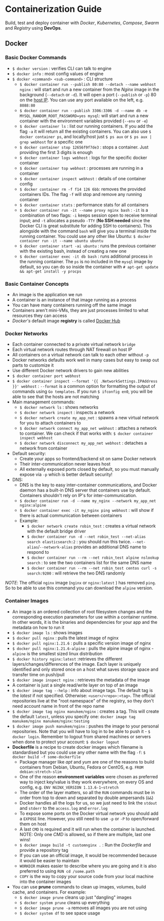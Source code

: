 # Containerization Guide

Build, test and deploy container with _Docker_, _Kubernetes_, _Compose_, _Swarm_ and _Registry_ using **DevOps**.

## Docker

### Basic Docker Commands

- `$ docker version` : verifies CLI can talk to engine
- `$ docker info` : most config values of engine
- `$ docker <command> <sub-command>` : CLI structure
  - `$ docker container run --publish 80:80 --detach --name webhost nginx` : will start and run a new container from the _Nginx_ image in the background (`--detach` or `-d`). It will open a port (`--publish` or `-p`) 80 on the [host IP](http://localhost/). You can use any port available on the left, e.g. `8088:80`
  - `$ docker container run --publish 3306:3306 -d --name db -e MYSQL_RANDOM_ROOT_PASSWORD=yes mysql`: will start and run a new container with the environment variables provided (`--env` or `-e`)
  - `$ docker container ls` : list our running containers. If you add the flag `-a` it will return all the existing containers. You can also use `$ docker container ps`, and locally/host just `$ ps aux` or `$ ps aux | grep webhost` for a specific one
  - `$ docker container stop 12656f9f7de3` : stops a container. Just providing the first 3 digits is enough
  - `$ docker container logs webhost` : logs for the specific docker container
  - `$ docker container top webhost` : processes are running in a container
  - `$ docker container inspect webhost` : details of one container config
  - `$ docker container rm -f f14 126 6bb`: removes the provided containers IDs. The flag `-f` will stop and remove any running container
  - `$ docker container stats` : performance stats for all containers
  - `$ docker container run -it --name proxy nginx bash` : `-it` is a combination of two flags: `-i` keeps session open to receive terminal input; and `-t` allocates a pseudo `-TTY` (**No SSH needed** since the Docker CLI is great substitute for adding SSH to containers). This alongside with the command `bash` will give you a terminal inside the running container. You could use any other like Ubuntu: `$ docker container run -it --name ubuntu ubuntu`
  - `$ docker container start -ai ubuntu` : runs the previous container with the existing bash, instead of creating a new one
  - `$ docker container exec -it db bash` : runs additional process in the running container. The `ps` is no included in the `mysql` image by default, so you can do so inside the container with `# apt-get update && apt-get install -y procps`

### Basic Container Concepts

- An image is the application we run
- A container is an instance of that image running as a process
- You can have many containers running off the same image
- Containers aren't mini-VMs, they are just processes limited to what resources they can access
- _Docker's_ default image **registry** is called [Docker Hub](https://hub.docker.com/)

### Docker Networks

- Each container connected to a private virtual network `bridge`
- Each virtual network routes through NAT firewall on host IP
- All containers on a virtual network can talk to each other without `-p`
- Docker networks defaults work well in many cases but easy to swap out parts to customize it
- Use different Docker network drivers to gain new abilities
- `$ docker container port webhost`
- `$ docker container inspect --format '{{ .NetworkSettings.IPAddress }}' webhost` : `--format` is a common option for formatting the output of commands using `Go templates`. If you run `$ ifconfig en0`, you will be able to see that the hosts are not matching
- Main management commands:
  - `$ docker network ls` : shows networks
  - `$ docker network inspect` : inspects a network
  - `$ docker network create my_app_net` : spawns a new virtual network for you to attach containers to
  - `$ docker network connect my_app_net webhost` : attaches a network to container. We can check if that works with: `$ docker container inspect webhost`
  - `$ docker network disconnect my_app_net webhost` : detaches a network from container
- Default security:
  - Create your apps so frontend/backend sit on same Docker network
  - Their inter-communication never leaves host
  - All externally exposed ports closed by default, so you must manually expose via `-p` which is better default security!
- DNS:
  - DNS is the key to easy inter-container communications, and Docker daemon has a built-in DNS server that containers use by default. Containers shouldn't rely on IP's for inter-communication.
  - `$ docker container run -d --name my_nginx --network my_app_net nginx:alpine`
  - `$ docker container exec -it my_nginx ping webhost` : will show if there is actual communication between containers
  - Example:
    - `$ docker network create robin_test` : creates a virtual network with the default bridge driver
    - `$ docker container run -d --net robin_test --net-alias search elasticsearch:2` : you should run this twice. `--net-alias`/`--network-alias` provides an additional DNS name to respond to
    - `$ docker container run --rm --net robin_test alpine nslookup search` : to see the two containers list for the same DNS name
    - `$ docker container run --rm --net robin_test centos curl -s search:9200` : will retrieve the two DNS randomly

_NOTE_: The official `nginx` image (`nginx` or `nginx:latest` ) has removed `ping`. So to be able to use this command you can download the `alpine` version.

### Container Images

- An image is an ordered collection of root filesystem changes and the corresponding execution parameters for use within a container runtime. In other words, it is the binaries and dependencies for your app and the metadata on how to run it
- `$ docker image ls` : shows images
- `$ docker pull nginx` : pulls the latest image of nginx
- `$ docker pull nginx:1.21.6` : pulls a specific version image of nginx
- `$ docker pull nginx:1.21.6-alpine` : pulls the alpine image of nginx - `alpine` is the smallest sized linux distribution
- `$ docker history nginx:latest` :retrieves the different layers/changes/differences of the image. Each layer is uniquely identified and only stored once on a host what saves storage space and transfer time on push/pull
- `$ docker image inspect nginx` : retrieves the metadata of the image
- A container is just a single read/write layer on top of an image
- `$ docker image tag --help` : info about image tags. The default tag is the _latest_ if not specified. Otherwise: `<user>/<repo>:<tag>`. The official repositories live at the "root namespace" of the registry, so they don't need account name in front of the repo name
- `$ docker image tag nginx manukem/nginx` : creates a tag. This will create the default `latest`, unless you specify one: `docker image tag manukem/nginx manukem/nginx:testing`
- `$ docker image push manukem/nginx` : pushes the image to your personal repositories. Note that you will have to log in to be able to push it - `$ docker login`. Remember to logout from shared machines or servers when done to protect your account: `$ docker logout`
- **Dockerfile** is a recipe to create docker images which filename is standardised but you could use any other name with the flag `-f`: `$ docker build -f some-dockerfile`
  - Package manager like _apt_ and _yum_ are one of the reasons to build containers from Debian, Ubuntu, Fedora or CentOS, e.g. `FROM debian:stretch-slim`
  - One of the reason **environment variables** were chosen as preferred way to inject key/value is they work everywhere, on every OS and config, e.g. `ENV NGINX_VERSION 1.13.6-1~stretch`
  - The order of the layer matters, so all the `RUN` commands must be in order from top to down and separated by double ampersands (`&&`)
  - Docker handles all the logs for us, so we just need to link the `stdout` and `stderr` to the `access.log` and `error.log`
  - To expose some ports on the Docker virtual network you should add a `EXPOSE` line. However, you still need to use `-p` or `-P` to open/forward them on host
  - A last `CMD` is required and it will run when the container is launched. NOTE: Only one _CMD_ is allowed, so if there are multiple, last one wins!
  - `$ docker image build -t customnginx .` : Run the _Dockerfile_ and provide a repository tag
  - If you can use an official image, it would be recommended because it would be easier to maintain
  - `WORKDIR` makes easier to describe where you are going and it is also preferred to using `RUN cd /some.path`
  - `COPY` is the way to copy your source code from your local machine into the container images
- You can use **prune** commands to clean up images, volumes, build cache, and containers. For example:
  - `$ docker image prune` cleans up just "dangling" images
  - `$ docker system prune` cleans up everything
  - `$ docker image prune -a` removes all images you are not using
  - `$ docker system df` to see space usage
